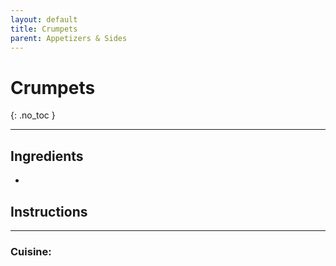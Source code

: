 ```yaml
---
layout: default
title: Crumpets
parent: Appetizers & Sides
---
```


# Crumpets
{: .no_toc }

---

## Ingredients
<ul>
	<li></li>
</ul>

## Instructions

--- 

### Cuisine: 